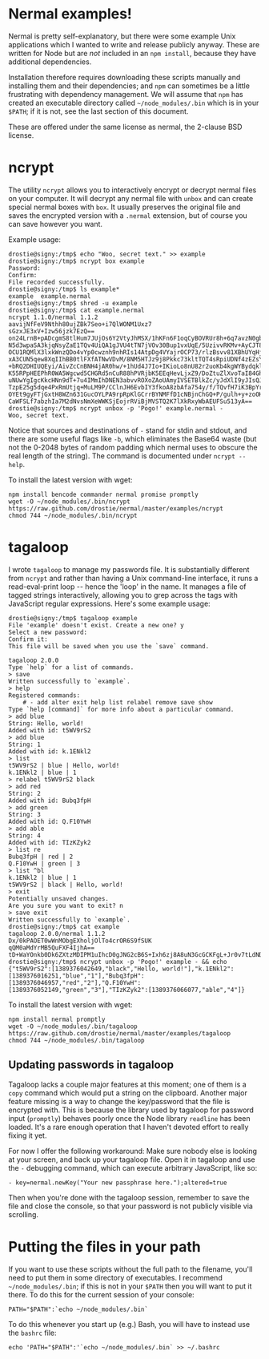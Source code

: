 # Nermal examples!
Nermal is pretty self-explanatory, but there were some example Unix applications
which I wanted to write and release publicly anyway. These are written for Node
but are *not* included in an `npm install`, because they have additional
dependencies.

Installation therefore requires downloading these scripts manually and
installing them and their dependencies; and `npm` can sometimes be a little
frustrating with dependency management. We will assume that `npm` has created an
executable directory called `~/node_modules/.bin` which is in your `$PATH`; if
it is not, see the last section of this document.

These are offered under the same license as nermal, the 2-clause BSD license.

# ncrypt
The utility `ncrypt` allows you to interactively encrypt or decrypt nermal files
on your computer. It will decrypt any nermal file with `unbox` and can create
special nermal boxes with `box`. It usually preserves the original file and
saves the encrypted version with a `.nermal` extension, but of course you can
save however you want.

Example usage:

    drostie@signy:/tmp$ echo "Woo, secret text." >> example
    drostie@signy:/tmp$ ncrypt box example
    Password:
    Confirm:
    File recorded successfully.
    drostie@signy:/tmp$ ls example*
    example  example.nermal
    drostie@signy:/tmp$ shred -u example
    drostie@signy:/tmp$ cat example.nermal
    ncrypt 1.1.0/nermal 1.1.2
    aavijNfFeV9Nthh80ujZBk7Seo+i7QlWONM1Uxz7
    sGzxJE3xV+Izw56jzk7EzQ==
    on24LrnB+pADcgmS8tlHum7JUjOs6Y2VtyJhMSX/1hKFn6F1oqCyBOVRUr8h+6q7avzN0gbz4HFdd4Ub
    N5d3wpaSA3kjqNsyZaE1TQv4UiQA1gJVU4tTN7jVOv30Bup1vxUqE/5UzivvRKMv+AyCJT84kkoKIWul
    OCU1RQMlX3lxkWnzQDo4vYp0cwznh9nhRIs14AtpDg4VYajrOCP73/rlzBsvv81XBhUYqHj06x9dNV7q
    xA3CUN5qew8XqIIhBB0tlFXfATNwVDvM/8NM5HTJz9j8Pkkc73kltTQT4sRpiUDNf4zEZsYXQpwVfVxp
    +bRQ2DHIUQEyi/AivZcCnBNH4jAR0hw/+1hUd4J7Io+IKioLo8nU82r2uoKb4kgWYBydqklOpstKr9Lo
    K55RPpHEEPhR0WA5Wgcwd5CHGRd5nCuR88hPVRjbK5EEqHevLjxZ9/DoZtuZlXvoTaI84Gh+ZpICW0JN
    uNUwYgIgcKkcHNn9dT+7u4IMmIhDNEN3abvvROXoZAoUAmyIVSETBlkZc/yJdXlI9yJIsQJM8UoivRoZ
    TzpE25g5dqe4PxRmUtjq+MuLM9P/CClnJH6EvbIY3fkoA8zbAfa754y/f/TQvfH7iK3BpYrPTnfnaJnu
    OYEt9gyFTjGxtH8WZn631GucOYLPA9rpRpKlGCrrBYNMFfD1cNBjnChGQ+P/gulh+y+zoOHJVuFCrMzI
    CaWFSLf7abzhIa7M2dNvsNmXeWWKSjEojrRViBjMVSTQ2K7lXkRxyWbAEUFSu513yA==
    drostie@signy:/tmp$ ncrypt unbox -p 'Pogo!' example.nermal -
    Woo, secret text.

Notice that sources and destinations of `-` stand for stdin and stdout, and
there are some useful flags like `-b`, which eliminates the Base64 waste (but
not the 0-2048 bytes of random padding which nermal uses to obscure the real
length of the string). The command is documented under `ncrypt --help`. 

To install the latest version with wget:

    npm install bencode commander nermal promise promptly
    wget -O ~/node_modules/.bin/ncrypt https://raw.github.com/drostie/nermal/master/examples/ncrypt
    chmod 744 ~/node_modules/.bin/ncrypt

# tagaloop
I wrote `tagaloop` to manage my passwords file. It is substantially different
from `ncrypt` and rather than having a Unix command-line interface, it runs a
read-eval-print loop -- hence the 'loop' in the name. It manages a file of
tagged strings interactively, allowing you to grep across the tags with
JavaScript regular expressions. Here's some example usage:

    drostie@signy:/tmp$ tagaloop example
    File 'example' doesn't exist. Create a new one? y
    Select a new password:
    Confirm it:
    This file will be saved when you use the `save` command.

    tagaloop 2.0.0
    Type `help` for a list of commands.
    > save
    Written successfully to `example`.
    > help
    Registered commands:
        # - add alter exit help list relabel remove save show
    Type `help [command]` for more info about a particular command.
    > add blue
    String: Hello, world!
    Added with id: t5WV9rS2
    > add blue
    String: 1
    Added with id: k.1ENkl2
    > list
    t5WV9rS2 | blue | Hello, world!
    k.1ENkl2 | blue | 1
    > relabel t5WV9rS2 black
    > add red
    String: 2
    Added with id: Bubq3fpH
    > add green
    String: 3
    Added with id: Q.F10YwH
    > add able
    String: 4
    Added with id: TIzKZyk2
    > list re
    Bubq3fpH | red | 2
    Q.F10YwH | green | 3
    > list ^bl
    k.1ENkl2 | blue | 1
    t5WV9rS2 | black | Hello, world!
    > exit
    Potentially unsaved changes.
    Are you sure you want to exit? n
    > save exit
    Written successfully to `example`.
    drostie@signy:/tmp$ cat example
    tagaloop 2.0.0/nermal 1.1.2
    Dx/0kPAOET0wWnMObgEXholjOlTo4crOR6S9fSUK
    qQM0aMdYrMB5QuFXF4IjhA==
    tD+WaYOnkb0Dk6ZXtzMDIPM1uIhcD0gJNG2cB6S+Ixh6zj8A8uN3GcGCKFgL+Jr0v7tLdNDzLoOKkrO1/DlVdESKI5GC/hLKjgHJZvl631UqhsnJfosdSAhbloXVDER8XYMLiggZbeLK1+H/89Ve+yuqBoQKu2a/LiZ6RhgNprdencuQ92bU5GEn5X0ca1yGQ1t1iGyToEbYnJ6maVNxG/78lgizhY7FcaqIkXHTs6WRjyoHu4cVSNst514CJcGXuzXPHloIZ/OmVWCaybTQubkN6ZUuvISNOO4pNZI60V5I7EvIt8me7nFNZIbtLWPxQosFB5uO3RvUwGJLideVo0U=
    drostie@signy:/tmp$ ncrypt unbox -p 'Pogo!' example - && echo
    {"t5WV9rS2":[1389376042649,"black","Hello, world!"],"k.1ENkl2":[1389376016251,"blue","1"],"Bubq3fpH":[1389376046957,"red","2"],"Q.F10YwH":[1389376052149,"green","3"],"TIzKZyk2":[1389376066077,"able","4"]}

To install the latest version with wget:

    npm install nermal promptly
    wget -O ~/node_modules/.bin/tagaloop https://raw.github.com/drostie/nermal/master/examples/tagaloop
    chmod 744 ~/node_modules/.bin/tagaloop

## Updating passwords in tagaloop
Tagaloop lacks a couple major features at this moment; one of them is a `copy`
command which would put a string on the clipboard. Another major feature missing
is a way to change the key/password that the file is encrypted with. This is
because the library used by tagaloop for password input (`promptly`) behaves
poorly once the Node library `readline` has been loaded. It's a rare enough
operation that I haven't devoted effort to really fixing it yet.

For now I offer the following workaround: Make sure nobody else is looking at
your screen, and back up your tagaloop file. Open it in tagaloop and use the
`-` debugging command, which can execute arbitrary JavaScript, like so:

    - key=nermal.newKey("Your new passphrase here.");altered=true

Then when you're done with the tagaloop session, remember to save the file and
close the console, so that your password is not publicly visible via scrolling.

# Putting the files in your path
If you want to use these scripts without the full path to the filename, you'll
need to put them in some directory of executables. I recommend
`~/node_modules/.bin`; if this is not in your `$PATH` then you will want to put
it there. To do this for the current session of your console:

    PATH="$PATH":`echo ~/node_modules/.bin`

To do this whenever you start up (e.g.) Bash, you will have to instead use the
`bashrc` file:

    echo 'PATH="$PATH":'`echo ~/node_modules/.bin` >> ~/.bashrc


